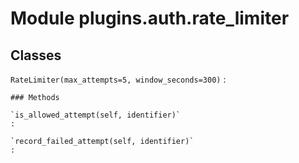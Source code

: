 Module plugins.auth.rate_limiter
================================

Classes
-------

`RateLimiter(max_attempts=5, window_seconds=300)`
:   

    ### Methods

    `is_allowed_attempt(self, identifier)`
    :

    `record_failed_attempt(self, identifier)`
    :